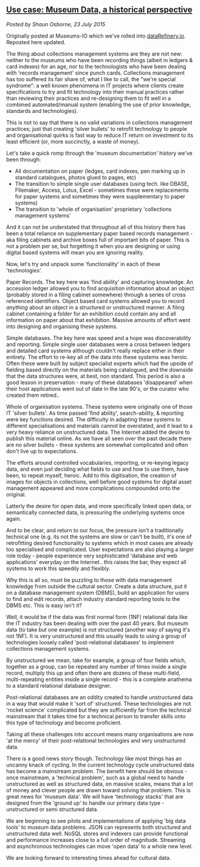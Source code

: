 ## [Use case: Museum Data, a historical perspective](/blog/2015-07-23/)
*Posted by Shaun Osborne, 23 July 2015*

Originally posted at Museums-IO which we've rolled into [dataRefinery.io](http://www.datarefinery.io). Reposted here updated.

The thing about collections management systems are they are not new: neither to the museums who have been recording things (albeit in ledgers & card indexes) for an age, nor to the technologists who have been dealing with 'records management' since punch cards.
Collections management has too suffered its fair share of, what I like to call, the "we're special syndrome": a well known phenomena in IT projects where clients create specifications to try and fit technology into their manual practices rather than reviewing their practices and re-designing them to fit well in a combined automated/manual system (enabling the use of prior knowledge, standards and technologies).

This is not to say that there is no valid variations in collections management practices; just that creating 'silver bullets' to retrofit technology to people and organisational quirks is fast way to reduce IT return on investment to its least efficient (or, more succinctly, a waste of money).

Let's take a quick romp through the 'museum documentation' history we've been through:

* All documentation on paper (ledges, card indexes, pen marking up in standard catalogues, photos glued to pages, etc)
* The transition to simple single user databases (using tech. like DBASE, FIlemaker, Access, Lotus, Excel - sometimes these were replacements for paper systems and sometimes they were supplementary to paper systems)
* The transition to 'whole of organisation' proprietary 'collections management systems'

And it can not be understated that throughout all of this history there has been a total reliance on supplementary paper based records management - aka filing cabinets and archive boxes full of important bits of paper. This is not a problem per se, but forgetting it when you are designing or using digital based systems will mean you are ignoring reality.

Now, let's try and unpack some 'functionality' in each of these 'technologies'.

Paper Records. The key here was 'find ability' and capturing knowledge. An accession ledger allowed you to find acquisition information about an object (probably stored in a filing cabinet somewhere) through a series of cross referenced identifiers. Object based card systems allowed you to record *anything* about an object in a structured or unstructured manner. A filing cabinet containing a folder for an exhibition could contain any and all information on paper about that exhibition. Massive amounts of effort went into designing and organising these systems.

Simple databases. The key here was speed and a hope was discoverability and reporting. Simple single user databases were a cross between ledgers and detailed card systems although couldn't really replace either in their entirety. The effort to re-key all of the data into these systems was heroic. Often these were built by subject specialist experts which had the upside of fielding based directly on the materials being catalogued, and the downside that the data structures were, at best, non standard. This period is also a good lesson in preservation - many of these databases 'disappeared' when their host applications went out of date in the late 90's, or the curator who created them retired..

Whole of organisation systems. These systems were originally one of those IT 'silver bullets'. As time passed 'find ability', search-ability, & reporting were key functions desired. The difficulty in adapting these systems to different specialisations and materials cannot be overstated, and it lead to a very heavy reliance on unstructured data. The Internet added the desire to publish this material online. As we have all seen over the past decade there are no silver bullets - these systems are somewhat complicated and often don't live up to expectations.

The efforts around controlled vocabularies, importing, or re-keying legacy data, and even just deciding what fields to use and how to use them, have been, to repeat myself, heroic.
Add to this digitisation, the creation of images for objects in collections, well before good systems for digital asset management appeared and more complications compounded onto the original.

Latterly the desire for open data, and more specifically linked open data, or semantically connected data, is pressuring the underlying systems once again.

And to be clear, and return to our focus, the pressure isn't a traditionally technical one (e.g. its not the systems are slow or can't be built), it's one of retrofitting desired functionality to systems which in most cases are already too specialised and complicated. User expectations are also playing a larger role today - people experience very sophisticated 'database and web applications' everyday on the Internet.. this raises the bar, they expect all systems to work this speedily and flexibly.

Why this is all so, must be puzzling to those with data management knowledge from outside the cultural sector. Create a data structure, put it on a database management system (DBMS), build an application for users to find and edit records, attach industry standard reporting tools to the DBMS etc.
This is easy isn't it?

Well, it would be if the data was first normal form (1NF) relational data like the IT industry has been dealing with over the past 40 years.
But museum data (to take but one example) is not structured (another way of saying it's not 1NF). It is very unstructured and this usually leads to using a group of technologies loosely called 'post-relational databases' to implement collections management systems.

By unstructured we mean, take for example, a group of four fields which, together as a group, can be repeated any number of times inside a single record, multiply this up and often there are dozens of these multi-field, multi-repeating entities inside a single record - this is a complete anathema to a standard relational database designer.

Post-relational databases are an oddity created to handle unstructured data in a way that would make it 'sort of' structured. These technologies are not 'rocket science' complicated but they are sufficiently far from the technical mainstream that it takes time for a technical person to transfer skills onto this type of technology and become proficient.

Taking all these challenges into account means many organisations are now 'at the mercy' of their post-relational technologies and very unstructured data.

There is a good news story though. Technology like most things has an uncanny knack of cycling. In the current technology cycle unstructured data has become a mainstream problem. The benefit here should be obvious - once mainstream, a 'technical problem', such as a global need to handle unstructured as well as structured data, on massive scales, means that a lot of money and clever people are drawn toward solving that problem. This is great news for 'museum data'. We will have 'technology stacks' that are designed from the 'ground up' to handle our primary data type - unstructured or semi structured data.

We are beginning to see pilots and implementations of applying 'big data tools' to museum data problems. JSON can represents both structured and unstructured data well. NoSQL stores and indexers can provide functional and performance increases close to a full order of magnitude. Streaming and asynchronous technologies can move 'open data' to a whole new level.

We are looking forward to interesting times ahead for cultural data.
